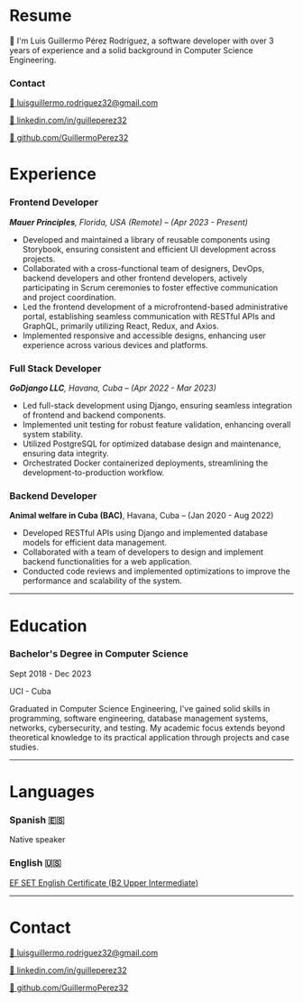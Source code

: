 # Resume

<aside>
👋  I'm Luis Guillermo Pérez Rodríguez, a software developer with over 3 years of experience and a solid background in Computer Science Engineering.

</aside>

### **Contact**

[📧 luisguillermo.rodriguez32@gmail.com](https://www.notion.so/C-mo-trabajamos-9ff69d368af34f6588a76e3c085dd688?pvs=21)

[🔗 linkedin.com/in/guilleperez32](https://www.linkedin.com/in/guilleperez32)

[👾 github.com/GuillermoPerez32](https://github.com/GuillermoPerez32)

# Experience

### Frontend Developer

***Mauer Principles**, Florida, USA (Remote) – (Apr 2023 - Present)*

- Developed and maintained a library of reusable components using Storybook, ensuring consistent and efficient UI development across projects.
- Collaborated with a cross-functional team of designers, DevOps, backend developers and other frontend developers, actively participating in Scrum ceremonies to foster effective communication and project coordination.
- Led the frontend development of a microfrontend-based administrative portal, establishing seamless communication with RESTful APIs and GraphQL, primarily utilizing React, Redux, and Axios.
- Implemented responsive and accessible designs, enhancing user experience across various devices and platforms.

### Full Stack Developer

***GoDjango LLC**, Havana, Cuba – (Apr 2022 - Mar 2023)*

- Led full-stack development using Django, ensuring seamless integration of frontend and backend components.
- Implemented unit testing for robust feature validation, enhancing overall system stability.
- Utilized PostgreSQL for optimized database design and maintenance, ensuring data integrity.
- Orchestrated Docker containerized deployments, streamlining the development-to-production workflow.

### Backend Developer

**Animal welfare in Cuba (BAC)**, Havana, Cuba – (Jan 2020 - Aug 2022)

- Developed RESTful APIs using Django and implemented database models for efficient data management.
- Collaborated with a team of developers to design and implement backend functionalities for a web application.
- Conducted code reviews and implemented optimizations to improve the performance and scalability of the system.

---

# Education

### **Bachelor's Degree in Computer Science**

Sept 2018 - Dec 2023

UCI - Cuba

Graduated in Computer Science Engineering, I've gained solid skills in programming, software engineering, database management systems, networks, cybersecurity, and testing. My academic focus extends beyond theoretical knowledge to its practical application through projects and case studies.

---

# Languages

### Spanish 🇪🇸

Native speaker

### English 🇺🇸

[EF SET English Certificate (B2 Upper Intermediate)](https://www.efset.org/cert/eY7jxf)

---

# Contact

[📧 luisguillermo.rodriguez32@gmail.com](https://www.notion.so/C-mo-trabajamos-9ff69d368af34f6588a76e3c085dd688?pvs=21)

[🔗 linkedin.com/in/guilleperez32](https://www.linkedin.com/in/guilleperez32)

[👾 github.com/GuillermoPerez32](https://github.com/GuillermoPerez32)
